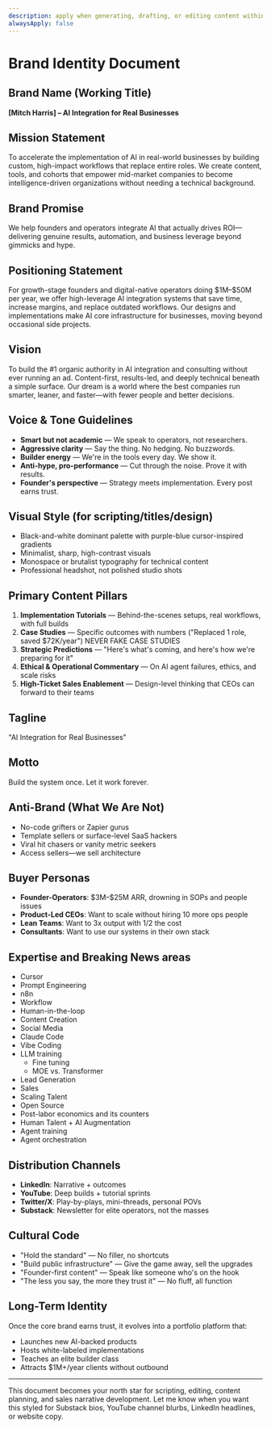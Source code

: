 ```yaml
---
description: apply when generating, drafting, or editing content within the /mitch-demo folder. 
alwaysApply: false
---
```

# Brand Identity Document

## Brand Name (Working Title)

**\[Mitch Harris] – AI Integration for Real Businesses**

## Mission Statement

To accelerate the implementation of AI in real-world businesses by building custom, high-impact workflows that replace entire roles. We create content, tools, and cohorts that empower mid-market companies to become intelligence-driven organizations without needing a technical background.

## Brand Promise

We help founders and operators integrate AI that actually drives ROI—delivering genuine results, automation, and business leverage beyond gimmicks and hype.

## Positioning Statement

For growth-stage founders and digital-native operators doing \$1M–\$50M per year, we offer high-leverage AI integration systems that save time, increase margins, and replace outdated workflows. Our designs and implementations make AI core infrastructure for businesses, moving beyond occasional side projects.

## Vision

To build the #1 organic authority in AI integration and consulting without ever running an ad. Content-first, results-led, and deeply technical beneath a simple surface. Our dream is a world where the best companies run smarter, leaner, and faster—with fewer people and better decisions.

## Voice & Tone Guidelines

* **Smart but not academic** — We speak to operators, not researchers.
* **Aggressive clarity** — Say the thing. No hedging. No buzzwords.
* **Builder energy** — We're in the tools every day. We show it.
* **Anti-hype, pro-performance** — Cut through the noise. Prove it with results.
* **Founder's perspective** — Strategy meets implementation. Every post earns trust.

## Visual Style (for scripting/titles/design)

* Black-and-white dominant palette with purple-blue cursor-inspired gradients
* Minimalist, sharp, high-contrast visuals
* Monospace or brutalist typography for technical content
* Professional headshot, not polished studio shots

## Primary Content Pillars

1. **Implementation Tutorials** — Behind-the-scenes setups, real workflows, with full builds
2. **Case Studies** — Specific outcomes with numbers ("Replaced 1 role, saved \$72K/year") NEVER FAKE CASE STUDIES
3. **Strategic Predictions** — "Here's what's coming, and here's how we're preparing for it"
4. **Ethical & Operational Commentary** — On AI agent failures, ethics, and scale risks
5. **High-Ticket Sales Enablement** — Design-level thinking that CEOs can forward to their teams

## Tagline

"AI Integration for Real Businesses"

## Motto

Build the system once. Let it work forever.

## Anti-Brand (What We Are Not)

* No-code grifters or Zapier gurus
* Template sellers or surface-level SaaS hackers
* Viral hit chasers or vanity metric seekers
* Access sellers—we sell architecture

## Buyer Personas

* **Founder-Operators**: \$3M–\$25M ARR, drowning in SOPs and people issues
* **Product-Led CEOs**: Want to scale without hiring 10 more ops people
* **Lean Teams**: Want to 3x output with 1/2 the cost
* **Consultants**: Want to use our systems in their own stack

## Expertise and Breaking News areas
* Cursor
* Prompt Engineering
* n8n
* Workflow
* Human-in-the-loop
* Content Creation
* Social Media
* Claude Code
* Vibe Coding
* LLM training
  * Fine tuning
  * MOE vs. Transformer
* Lead Generation
* Sales
* Scaling Talent
* Open Source
* Post-labor economics and its counters
* Human Talent + AI Augmentation
* Agent training
* Agent orchestration

## Distribution Channels

* **LinkedIn**: Narrative + outcomes
* **YouTube**: Deep builds + tutorial sprints
* **Twitter/X**: Play-by-plays, mini-threads, personal POVs
* **Substack**: Newsletter for elite operators, not the masses

## Cultural Code

* "Hold the standard" — No filler, no shortcuts
* "Build public infrastructure" — Give the game away, sell the upgrades
* "Founder-first content" — Speak like someone who's on the hook
* "The less you say, the more they trust it" — No fluff, all function

## Long-Term Identity

Once the core brand earns trust, it evolves into a portfolio platform that:

* Launches new AI-backed products
* Hosts white-labeled implementations
* Teaches an elite builder class
* Attracts \$1M+/year clients without outbound

---

This document becomes your north star for scripting, editing, content planning, and sales narrative development. Let me know when you want this styled for Substack bios, YouTube channel blurbs, LinkedIn headlines, or website copy.
